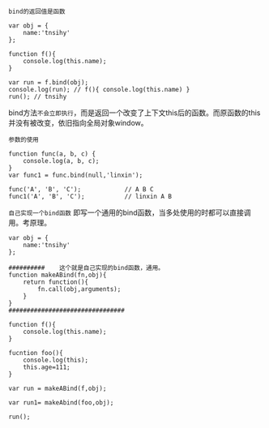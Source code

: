 `bind的返回值是函数`
```
var obj = {
    name:'tnsihy'
};

function f(){
    console.log(this.name);
}

var run = f.bind(obj);
console.log(run); // f(){ console.log(this.name) }
run(); // tnsihy
```
bind方法`不会立即执行`，而是返回一个改变了上下文this后的函数。而原函数的this并没有被改变，依旧指向全局对象window。

`参数的使用`  
```
function func(a, b, c) {
    console.log(a, b, c);
}
var func1 = func.bind(null,'linxin');

func('A', 'B', 'C');            // A B C
func1('A', 'B', 'C');           // linxin A B
```

`自己实现一个bind函数`  即写一个通用的bind函数，当多处使用的时都可以直接调用。考原理。
```
var obj = {
    name:'tnsihy'
};

##########    这个就是自己实现的bind函数，通用。
function makeABind(fn,obj){
    return function(){
        fn.call(obj,arguments);
    }
}
################################

function f(){
    console.log(this.name);
}

fucntion foo(){
    console.log(this);
    this.age=111;
}

var run = makeABind(f,obj);

var run1= makeAbind(foo,obj);

run();
```